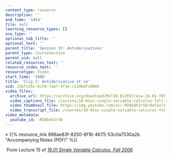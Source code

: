 ```yaml
---
content_type: resource
description: ''
end_time: '1454'
file: null
learning_resource_types: []
ocw_type: ''
optional_tab_title: ''
optional_text: ''
parent_title: 'Session 37: Antiderivatives'
parent_type: CourseSection
parent_uid: null
related_resources_text: ''
resource_index_text: ''
resourcetype: Video
start_time: '1088'
title: 'Clip 2: Antiderivative of xa'
uid: 22bfcd5c-6c76-7ae7-4f1e-c119bdfc0885
video_files:
  archive_url: https://archive.org/download/MIT18.01JF07/ocw-18.01-f07-lec15_300k.mp4
  video_captions_file: /courses/18-01sc-single-variable-calculus-fall-2010/5aad6d8dff32563db7d65a53725966b4_-MI0b4h3rS0.vtt
  video_thumbnail_file: https://img.youtube.com/vi/-MI0b4h3rS0/default.jpg
  video_transcript_file: /courses/18-01sc-single-variable-calculus-fall-2010/b0b6a41a620ffa303fb31279c5811e35_-MI0b4h3rS0.pdf
video_metadata:
  youtube_id: -MI0b4h3rS0
---
```


» {{% resource_link 896ae83f-8250-8f16-4675-53c0a7530a2b "Accompanying Notes (PDF)" %}}

 From Lecture 15 of [_18.01 Single Variable Calculus, Fall 2006_](/courses/18-01-single-variable-calculus-fall-2006/video_galleries/video-lectures)

